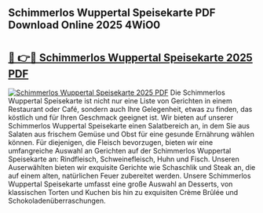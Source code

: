 ## Schimmerlos Wuppertal Speisekarte PDF Download Online 2025 4WiO0

# <h2><a href="http://gc7rnq.nevu.top/?p=Schimmerlos+Wuppertal+Speisekarte">🔗 👉🔴 Schimmerlos Wuppertal Speisekarte 2025 PDF</a></h2>

[![Schimmerlos Wuppertal Speisekarte 2025 PDF](https://i.imgur.com/dBaPXMq.png)](http://gc7rnq.nevu.top/?p=Schimmerlos+Wuppertal+Speisekarte)
Die Schimmerlos Wuppertal Speisekarte ist nicht nur eine Liste von Gerichten in einem Restaurant oder Café, sondern auch Ihre Gelegenheit, etwas zu finden, das köstlich und für Ihren Geschmack geeignet ist. Wir bieten auf unserer Schimmerlos Wuppertal Speisekarte einen Salatbereich an, in dem Sie aus Salaten aus frischem Gemüse und Obst für eine gesunde Ernährung wählen können. Für diejenigen, die Fleisch bevorzugen, bieten wir eine umfangreiche Auswahl an Gerichten auf der Schimmerlos Wuppertal Speisekarte an: Rindfleisch, Schweinefleisch, Huhn und Fisch. Unseren Auserwählten bieten wir exquisite Gerichte wie Schaschlik und Steak an, die auf einem alten, natürlichen Feuer zubereitet werden. Unsere Schimmerlos Wuppertal Speisekarte umfasst eine große Auswahl an Desserts, von klassischen Torten und Kuchen bis hin zu exquisiten Crème Brûlée und Schokoladenüberraschungen.
